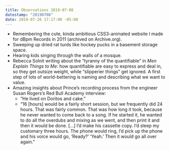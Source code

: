 ```yaml
---
title: Observations 2019-07-08
datestamp: "20190708"
date: 2019-07-26 17:17:00 -05:00
---
```


- Remembering the cute, kinda ambitious CSS3-animated website I made for dBpm Records in 2011 (archived on Archive.org).
- Sweeping up dried rat turds like hockey pucks in a basement storage space.
- Hearing kids singing through the walls of a mosque.
- Rebecca Solnit writing about the “tyranny of the quantifiable” in *Men Explain Things to Me*: how quantifiable are easy to express and deal in, so they get outsize weight, while “slipperier things” get ignored. A first step of lots of world-bettering is naming and describing what we want to value.
- Amazing insights about Prince’s recording process from the engineer Susan Rogers’s Red Bull Academy interview:
	- “He lived on Doritos and cake.”
	- “16 [hours] would be a fairly short session, but we frequently did 24 hours. That was fairly common. That was how long it took, because he never wanted to come back to a song. If he started it, he wanted to do all the overdubs and mixing as we went, and then print it and then it would be done. […] I’d make his cassette copy. I’d sleep my customary three hours. The phone would ring, I’d pick up the phone and his voice would go, ‘Ready?’ ‘Yeah.’ Then it would go all over again.”
